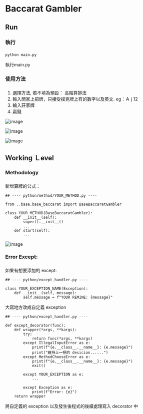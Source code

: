 # Baccarat Gambler


## Run ##

### 執行 <h3> 

```
python main.py 
```

執行main.py

### 使用方法 <h3> 

1. 選擇方法, 若不填為預設： 高階算排法
2. 輸入閒家上把牌，只接受撲克牌上有的數字以及英文. eg：Ａ j 12
3. 輸入莊家牌
4. 贏錢


![image](https://github.com/jerryshih1106/baccarat_gambler/assets/66662065/7862ab55-092b-4f5b-ab51-8aba6ce3193d)

![image](https://github.com/jerryshih1106/baccarat_gambler/assets/66662065/3f3e18bb-f900-4953-b781-5bd7bb341f9c)

![image](https://github.com/jerryshih1106/baccarat_gambler/assets/66662065/0f346ee5-5d36-4498-b731-b1afa811fa1c)




## Ｗorking Ｌevel ##

### Methodology <h3>

新增算牌的公式：

```
## ---- python/method/YOUR_METHOD.py ----

from ..base.base_baccarat import BaseBaccaratGambler

class YOUR_METHOD(BaseBaccaratGambler):
    def __init__(self):
        super().__init__()
        ...
    def start(self):
        ...
```

![image](https://github.com/jerryshih1106/baccarat_gambler/assets/66662065/c3ddf09e-b247-46ee-8c54-772b24bf77bd)


### Error Except: <h3>

如果有想要添加的 except:

```
## ---- python/except_handler.py ----

class YOUR_EXCEPTION_NAME(Exception):
    def __init__(self, message):
        self.message = f"YOUR REMINE: {message}"
```
大寫地方改成自定義 exception


```
## ---- python/except_handler.py ----

def except_decorator(func):
    def wrapper(*args, **kargs):
        try:
            return func(*args, **kargs)
        except IllegalInputError as e:
            print(f"{e.__class__.__name__}: {e.message}")
            print("維持上一把的 desicion......")
        except MethodChooseError as e:
            print(f"{e.__class__.__name__}: {e.message}")
            exit()

        except YOUR_EXCEPTION as e:
            ...

        except Exception as e:
            print(f"Error: {e}")
    return wrapper
```
將自定義的 exception 以及發生後程式的後續處理寫入 decorator 中
